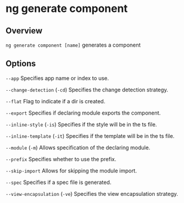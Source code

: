 <!-- Links in /docs/documentation should NOT have `.md` at the end, because they end up in our wiki at release. -->

# ng generate component

## Overview
`ng generate component [name]` generates a component

## Options
`--app` Specifies app name or index to use.

`--change-detection` (`-cd`) Specifies the change detection strategy.

`--flat` Flag to indicate if a dir is created.

`--export` Specifies if declaring module exports the component.

`--inline-style` (`-is`) Specifies if the style will be in the ts file.

`--inline-template` (`-it`) Specifies if the template will be in the ts file.

`--module` (`-m`) Allows specification of the declaring module.

`--prefix` Specifies whether to use the prefix.

`--skip-import` Allows for skipping the module import.

`--spec` Specifies if a spec file is generated.

`--view-encapsulation` (`-ve`) Specifies the view encapsulation strategy.